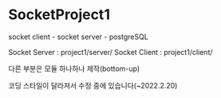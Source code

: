 # SocketProject1
socket client - socket server - postgreSQL




Socket Server : project1/server/
Socket Client : project1/client/

다른 부분은 모듈 하나하나 제작(bottom-up)


코딩 스타일이 달라져서
수정 중에 있습니다(~2022.2.20)
